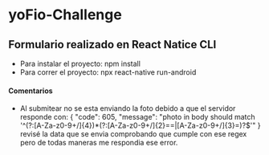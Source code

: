 # yoFio-Challenge

## Formulario realizado en React Natice CLI

- Para instalar el proyecto: npm install
- Para correr el proyecto: npx react-native run-android

#### Comentarios
- Al submitear no se esta enviando la foto debido a que el servidor responde con:
{
    "code": 605,
    "message": "photo in body should match '^(?:[A-Za-z0-9+/]{4})*(?:[A-Za-z0-9+/]{2}==|[A-Za-z0-9+/]{3}=)?$'"
}
revisé la data que se envia comprobando que cumple con ese regex pero de todas maneras me respondia ese error.
